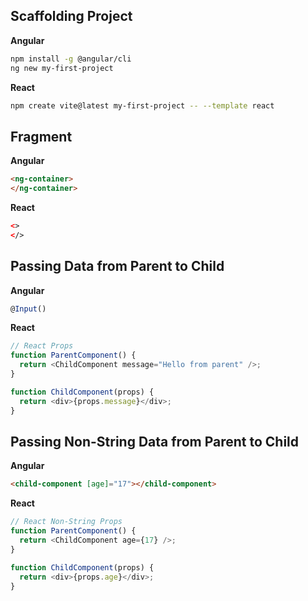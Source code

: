 ## Scaffolding Project

**Angular**

```sh
npm install -g @angular/cli
ng new my-first-project
```

**React**

```sh
npm create vite@latest my-first-project -- --template react
```

## Fragment

**Angular**

```html
<ng-container>
</ng-container>
```

**React**

```html
<>
</>
```

## Passing Data from Parent to Child

**Angular**

```typescript
@Input()
```

**React**

```typescript
// React Props
function ParentComponent() {
  return <ChildComponent message="Hello from parent" />;
}

function ChildComponent(props) {
  return <div>{props.message}</div>;
}
```

## Passing Non-String Data from Parent to Child

**Angular**

```html
<child-component [age]="17"></child-component>
```

**React**

```typescript
// React Non-String Props
function ParentComponent() {
  return <ChildComponent age={17} />;
}

function ChildComponent(props) {
  return <div>{props.age}</div>;
}
```
